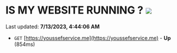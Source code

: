 # IS MY WEBSITE RUNNING ? [![](https://img.shields.io/static/v1?label=Sponsor&message=%E2%9D%A4&logo=GitHub&color=%23fe8e86)](https://github.com/sponsors/<username>)

Last updated: **7/13/2023, 4:44:06 AM**

- `GET` [https://youssefservice.me](https://youssefservice.me) - **Up** (854ms)
